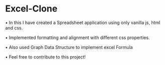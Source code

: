 # Excel-Clone
•	In this I have created a Spreadsheet application using only vanilla js, html and css.

•	Implemented formatting and alignment with different css properties. 

• Also used Graph Data Structure to implement excel Formula

• Feel free to contribute to this project!
